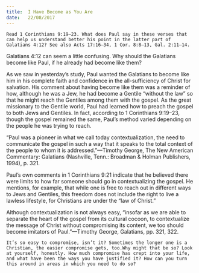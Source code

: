 ```yaml
---
title:  I Have Become as You Are
date:   22/08/2017
---
```


`Read 1 Corinthians 9:19–23. What does Paul say in these verses that can help us understand better his point in the latter part of Galatians 4:12? See also Acts 17:16–34, 1 Cor. 8:8–13, Gal. 2:11–14.`

Galatians 4:12 can seem a little confusing. Why should the Galatians become like Paul, if he already had become like them?

As we saw in yesterday’s study, Paul wanted the Galatians to become like him in his complete faith and confidence in the all-sufficiency of Christ for salvation. His comment about having become like them was a reminder of how, although he was a Jew, he had become a Gentile “without the law” so that he might reach the Gentiles among them with the gospel. As the great missionary to the Gentile world, Paul had learned how to preach the gospel to both Jews and Gentiles. In fact, according to 1 Corinthians 9:19–23, though the gospel remained the same, Paul’s method varied depending on the people he was trying to reach.

“Paul was a pioneer in what we call today contextualization, the need to communicate the gospel in such a way that it speaks to the total context of the people to whom it is addressed.”—Timothy George, The New American Commentary: Galatians (Nashville, Tenn.: Broadman & Holman Publishers, 1994), p. 321.

Paul’s own comments in 1 Corinthians 9:21 indicate that he believed there were limits to how far someone should go in contextualizing the gospel. He mentions, for example, that while one is free to reach out in different ways to Jews and Gentiles, this freedom does not include the right to live a lawless lifestyle, for Christians are under the “law of Christ.”

Although contextualization is not always easy, “insofar as we are able to separate the heart of the gospel from its cultural cocoon, to contextualize the message of Christ without compromising its content, we too should become imitators of Paul.”—Timothy George, Galatians, pp. 321, 322.

`It’s so easy to compromise, isn’t it? Sometimes the longer one is a Christian, the easier compromise gets, too.Why might that be so? Look at yourself, honestly. How much compromise has crept into your life, and what have been the ways you have justified it? How can you turn this around in areas in which you need to do so?`
